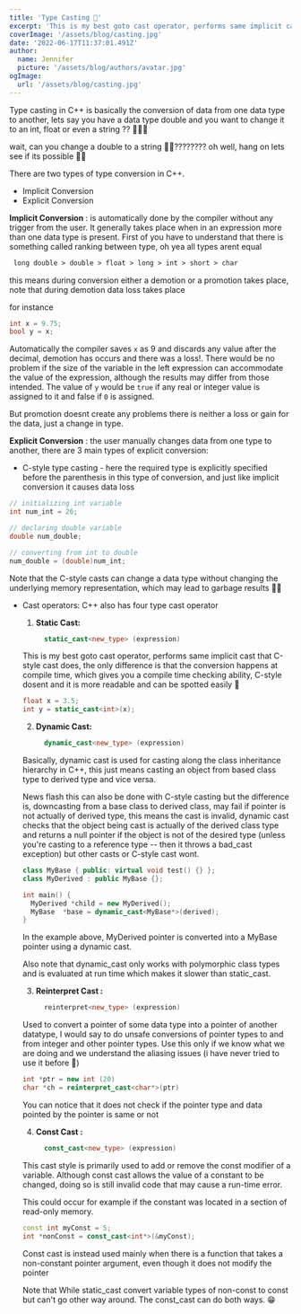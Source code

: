 ```yaml
---
title: 'Type Casting 🎥'
excerpt: 'This is my best goto cast operator, performs same implicit cast that C-style cast does, the only difference is that the conversion happens at compile time, which gives you a compile time checking ability'
coverImage: '/assets/blog/casting.jpg'
date: '2022-06-17T11:37:01.491Z'
author:
  name: Jennifer
  picture: '/assets/blog/authors/avatar.jpg'
ogImage:
  url: '/assets/blog/casting.jpg'
---
```


Type casting in C++ is basically the conversion of data from one data type to another, lets say you have a data type double and you want to change it to an int, float or even a string ?? 🤷🏽‍♂️

wait, can you change a double to a string 🤯🤯???????? oh well, hang on lets see if its possible 🥴🥴

There are two types of type conversion in C++.

   - Implicit Conversion
   - Explicit Conversion 

__Implicit Conversion__ : is automatically done by the compiler without any trigger from the user. It generally takes place when in an expression more than one data type is present. 
First of you have to understand that there is something called ranking between type, oh yea all types arent equal 
```markdown
 long double > double > float > long > int > short > char
```
this means during conversion either a demotion or a promotion takes place, note that during demotion data loss takes place 

for instance
```c++
int x = 9.75;
bool y = x;
```
Automatically the compiler saves `x` as 9 and discards any value after the decimal, demotion has occurs and there was a loss!. There would be no problem if the size of the variable in the left expression can accommodate the value of the expression, although the results may differ from those intended. The value of `y` would be `true` if any real or integer value is assigned to it and false if `0` is assigned.

But promotion doesnt create any problems there is neither a loss or gain for the data, just a change in type.

__Explicit Conversion__ : the user manually changes data from one type to another, there are 3 main types of explicit conversion:

  - C-style type casting - here the required type is explicitly specified before the parenthesis in this type of conversion, and just like implicit conversion it causes data loss
```c++
// initializing int variable
int num_int = 26;

// declaring double variable
double num_double;

// converting from int to double 
num_double = (double)num_int;
```
Note that the C-style casts can change a data type without changing the underlying memory representation, which may lead to garbage results 🥲🥲

  - Cast operators: C++ also has four type cast operator

    1. __Static Cast:__ 
          ```c++
            static_cast<new_type> (expression)
          ```
    This is my best goto cast operator, performs same implicit cast that C-style cast does, the only difference is that the conversion happens at compile time, which gives you a compile time checking ability, C-style dosent and it is more readable and can be spotted easily 🙂
      ```c++
      float x = 3.5;
      int y = static_cast<int>(x);
      ```

    2. __Dynamic Cast:__ 
          ```c++
            dynamic_cast<new_type> (expression)
          ```
    Basically, dynamic cast is used for casting along the class inheritance hierarchy in C++, this just means casting an object from based class type to derived type and vice versa. 
    
    News flash this can also be done with C-style casting but the difference is, downcasting from a base class to derived class, may fail if pointer is not actually of derived type, this means the cast is invalid, dynamic cast checks that the object being cast is actually of the derived class type and returns a null pointer if the object is not of the desired type (unless you're casting to a reference type -- then it throws a bad_cast exception) but other casts or C-style cast wont.
      ```c++
      class MyBase { public: virtual void test() {} };
      class MyDerived : public MyBase {};
 
      int main() {
        MyDerived *child = new MyDerived();
        MyBase  *base = dynamic_cast<MyBase*>(derived);
      }
      ```

    In the example above, MyDerived pointer is converted into a MyBase pointer using a dynamic cast. 
    
    Also note that dynamic_cast only works with polymorphic class types and is evaluated at run time which makes it slower than static_cast.

    3. __Reinterpret Cast :__
          ```c++
            reinterpret<new_type> (expression)
          ```
      Used to convert a pointer of some data type into a pointer of another datatype, I would say to do unsafe conversions of pointer types to and from integer and other pointer types. Use this only if we know what we are doing and we understand the aliasing issues (i have never tried to use it before 😬)
       ```c++
      int *ptr = new int (20)
      char *ch = reinterpret_cast<char*>(ptr)
      ```
      You can notice that it does not check if the pointer type and data pointed by the pointer is same or not

    4. __Const Cast :__
          ```c++
            const_cast<new_type> (expression)
          ```
      This cast style is primarily used to add or remove the const modifier of a variable. Although const cast allows the value of a constant to be changed, doing so is still invalid code that may cause a run-time error. 
      
      This could occur for example if the constant was located in a section of read-only memory.
      ```c++
      const int myConst = 5;
      int *nonConst = const_cast<int*>(&myConst);
      ```
      Const cast is instead used mainly when there is a function that takes a non-constant pointer argument, even though it does not modify the pointer

      Note that While static_cast convert variable types of non-const to const but can't go other way around. The const_cast can do both ways. 😁 

